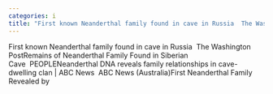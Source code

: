 ```yaml
---
categories: i
title: "First known Neanderthal family found in cave in Russia  The Washington Post"
---
```

First known Neanderthal family found in cave in Russia&nbsp;&nbsp;The Washington PostRemains of Neanderthal Family Found in Siberian Cave&nbsp;&nbsp;PEOPLENeanderthal DNA reveals family relationships in cave-dwelling clan | ABC News&nbsp;&nbsp;ABC News (Australia)First Neanderthal Family Revealed by